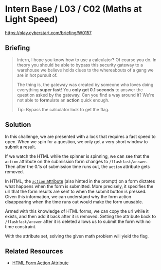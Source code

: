 # Intern Base / L03 / C02 (Maths at Light Speed)

https://play.cyberstart.com/briefing/W0157

## Briefing

> Intern, I hope you know how to use a calculator? Of course you do. In theory you should be able to bypass this security gateway to a warehouse we believe holds clues to the whereabouts of a gang we are in hot pursuit of.
>
> The thing is, the gateway was created by someone who loves doing everything **super fast**! You **only get 0.1 seconds** to answer the question asked by the gateway. Can you find a way around it? We're not able to **form**ulate an **action** quick enough.
>
> Tip: Bypass the calculator lock to get the flag.

## Solution

In this challenge, we are presented with a lock that requires a fast speed to open. When we spin for a question, we only get a very short window to submit a result.

If we watch the HTML while the spinner is spinning, we can see that the `action` attribute on the submission form changes to `/flashfast/answer`. Then after the 0.1s of submission time runs out, the `action` attribute gets removed.

In HTML, the [`action` attribute](https://www.dofactory.com/html/form/action) (also hinted in the prompt) on a form dictates what happens when the form is submitted. More precisely, it specifies the url that the form results are sent to when the submit button is pressed. Given this information, we can understand why the form action disappearing when the time runs out would make the form unusable.

Armed with this knowledge of HTML forms, we can copy the url while it exists, and then add it back after it is removed. Setting the attribute back to `/flashfast/answer` after it is deleted allows us to submit the form with no time constraint.

With the attribute set, solving the given math problem will yield the flag.

## Related Resources

-   [HTML Form Action Attribute](https://www.dofactory.com/html/form/action)
